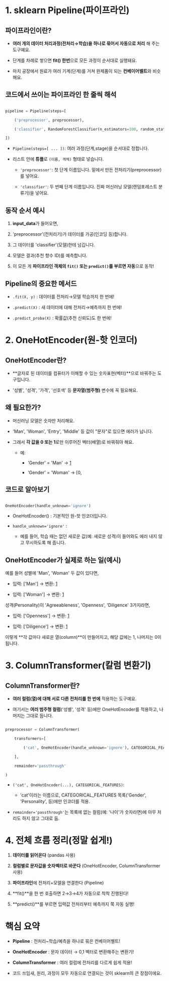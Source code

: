 

# 1. sklearn Pipeline(파이프라인)

## 파이프라인이란?

- **여러 개의 데이터 처리과정(전처리→학습)을 하나로 묶어서 자동으로 처리** 해 주는 도구예요.
    
- 단계를 차례로 쌓으면 **fit() 한번**으로 모든 과정이 순서대로 실행돼요.
    
- 마치 공장에서 원료가 여러 기계(단계)를 거쳐 완제품이 되는 **컨베이어벨트**와 비슷해요.
    

## 코드에서 쓰이는 파이프라인 한 줄씩 해석

```python

pipeline = Pipeline(steps=[

    ('preprocessor', preprocessor),

    ('classifier', RandomForestClassifier(n_estimators=100, random_state=42))

])

```

- `Pipeline(steps=[ ... ])`: 여러 과정(단계,stage)을 순서대로 정합니다.
    
- 리스트 안에 **튜플**로 `(이름, 객체)` 형태로 넣습니다.
    
    - `'preprocessor'`: 첫 단계 이름입니다. 밑에서 만든 전처리기(preprocessor)를 넣어요.
        
    - `'classifier'`: 두 번째 단계 이름입니다. 진짜 머신러닝 모델(랜덤포레스트 분류기)을 넣어요.
        

## 동작 순서 예시

1. **input_data**가 들어오면,
    
2. 'preprocessor'(전처리기)가 데이터를 가공(인코딩 등)합니다.
    
3. 그 데이터를 'classifier'(모델)한테 넘깁니다.
    
4. 모델은 결과(추천 향수 ID)를 예측합니다.
    
5. 이 모든 게 **파이프라인 객체의 `fit()` 또는 `predict()`를 부르면 자동**으로 동작!
    

## Pipeline의 중요한 메서드

- `.fit(X, y)` : 데이터를 전처리→모델 학습까지 한 번에!
    
- `.predict(X)` : 새 데이터에 대해 전처리→예측까지 한 번에!
    
- `.predict_proba(X)` : 확률값(추천 신뢰도)도 한 번에!
    

# 2. OneHotEncoder(원-핫 인코더)

## OneHotEncoder란?

- **글자로 된 데이터를 컴퓨터가 이해할 수 있는 숫자표현(벡터)**으로 바꿔주는 도구입니다.
    
- '성별', '성격', '가격', '선호색' 등 **문자열(범주형)** 변수에 꼭 필요해요.
    

## 왜 필요한가?

- 머신러닝 모델은 숫자만 처리해요.
    
- 'Man', 'Woman', 'Entry', 'Middle' 등 값이 "문자"로 있으면 에러가 납니다.
    
- 그래서 **각 값을 0 또는 1**로만 이루어진 벡터(배열)로 바꿔줘야 해요.
    
    - 예:
        
        - 'Gender' = 'Man' → [1](https://ppl-ai-file-upload.s3.amazonaws.com/web/direct-files/attachments/72041696/c2f3bdbb-426d-4456-8a4d-969610db507d/testModel.py)
            
        - 'Gender' = 'Woman' → [0,
            

## 코드로 알아보기

```python

OneHotEncoder(handle_unknown='ignore')

```

- OneHotEncoder() : 기본적인 원-핫 인코더입니다.
    
- `handle_unknown='ignore'` :
    
    - 예를 들어, 학습 때는 없던 새로운 값(예: 새로운 성격)이 들어와도 에러 내지 않고 무시하도록 해 줍니다.
        

## OneHotEncoder가 실제로 하는 일(예시)

예를 들어 성별에 'Man', 'Woman' 두 값이 있다면,

- 입력: ['Man'] → 변환: [1](https://ppl-ai-file-upload.s3.amazonaws.com/web/direct-files/attachments/72041696/c2f3bdbb-426d-4456-8a4d-969610db507d/testModel.py)
    
- 입력: ['Woman'] → 변환: [1](https://ppl-ai-file-upload.s3.amazonaws.com/web/direct-files/attachments/72041696/c2f3bdbb-426d-4456-8a4d-969610db507d/testModel.py)
    

성격(Personality)이 'Agreeableness', 'Openness', 'Diligence' 3가지라면,

- 입력: ['Openness'] → 변환: [1](https://ppl-ai-file-upload.s3.amazonaws.com/web/direct-files/attachments/72041696/c2f3bdbb-426d-4456-8a4d-969610db507d/testModel.py)
    
- 입력: ['Diligence'] → 변환: [1](https://ppl-ai-file-upload.s3.amazonaws.com/web/direct-files/attachments/72041696/c2f3bdbb-426d-4456-8a4d-969610db507d/testModel.py)
    

이렇게 **각 값마다 새로운 열(column)**이 만들어지고, 해당 값에는 1, 나머지는 0이 됩니다.

# 3. ColumnTransformer(칼럼 변환기)

## ColumnTransformer란?

- **여러 컬럼(열)에 대해 서로 다른 전처리를 한 번에** 적용하는 도구예요.
    
- 여기서는 **여러 범주형 컬럼**('성별', '성격' 등)에만 OneHotEncoder를 적용하고, 나머지는 그대로 둡니다.
    

```python

preprocessor = ColumnTransformer(

    transformers=[

        ('cat', OneHotEncoder(handle_unknown='ignore'), CATEGORICAL_FEATURES)

    ],

    remainder='passthrough'

)

```

- `('cat', OneHotEncoder(...), CATEGORICAL_FEATURES)`:
    
    - 'cat'이라는 이름으로, CATEGORICAL_FEATURES 목록('Gender', 'Personality', 등)에만 인코더를 적용.
        
- `remainder='passthrough'`는 목록에 없는 컬럼(예: '나이'가 숫자라면)에 아무 처리도 하지 않고 그대로 둠.
    

# 4. 전체 흐름 정리(정말 쉽게!)

1. **데이터를 읽어온다** (pandas 사용)
    
2. **컬럼별로 문자값을 숫자벡터로 바꾼다** (OneHotEncoder, ColumnTransformer 사용)
    
3. **파이프라인**에 전처리+모델을 연결한다 (Pipeline)
    
4. **fit()**을 한 번 호출하면 2→3→4가 자동으로 착착 진행된다!
    
5. **predict()**를 부르면 입력값 전처리부터 예측까지 쭉 자동 실행!
    

# 핵심 요약

- **Pipeline** : 전처리~학습/예측을 하나로 묶은 컨베이어벨트!
    
- **OneHotEncoder** : 문자 데이터 → 0,1 벡터로 변환해주는 변환기!
    
- **ColumnTransformer** : 여러 컬럼에 전처리를 다르게 쉽게 적용!
    
- 코드 쓰임새, 원리, 과정이 모두 자동으로 연결되는 것이 sklearn의 큰 장점이에요.
    
